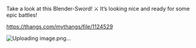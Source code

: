 Take a look at this Blender-Sword! ⚔️ It’s looking nice and ready for some epic battles!

https://thangs.com/mythangs/file/1124529

![Uploading image.png…]()
